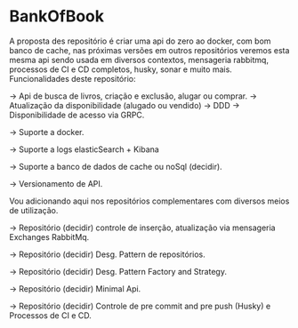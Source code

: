 # BankOfBook
A proposta des repositório é criar uma api do zero ao docker, com bom banco de cache, nas próximas versões em outros repositórios veremos esta mesma api sendo usada em diversos contextos, mensageria rabbitmq, processos de CI e CD completos, husky, sonar e muito mais.
Funcionalidades deste repositório:

-> Api de busca de livros, criação e exclusão, alugar ou comprar. 
   -> Atualização da disponibilidade (alugado ou vendido)
   -> DDD
   -> Disponibilidade de acesso via GRPC.
   
-> Suporte a docker.

-> Suporte a logs elasticSearch + Kibana

-> Suporte a banco de dados de cache ou noSql (decidir).

-> Versionamento de API.

Vou adicionando aqui nos repositórios complementares com diversos meios de utilização.

-> Repositório (decidir) controle de inserção, atualização via mensageria Exchanges RabbitMq.

-> Repositório (decidir) Desg. Pattern de repositórios.

-> Repositório (decidir) Desg. Pattern Factory and Strategy.

-> Repositório (decidir) Minimal Api.

-> Repositório (decidir) Controle de pre commit and pre push (Husky) e Processos de CI e CD.
